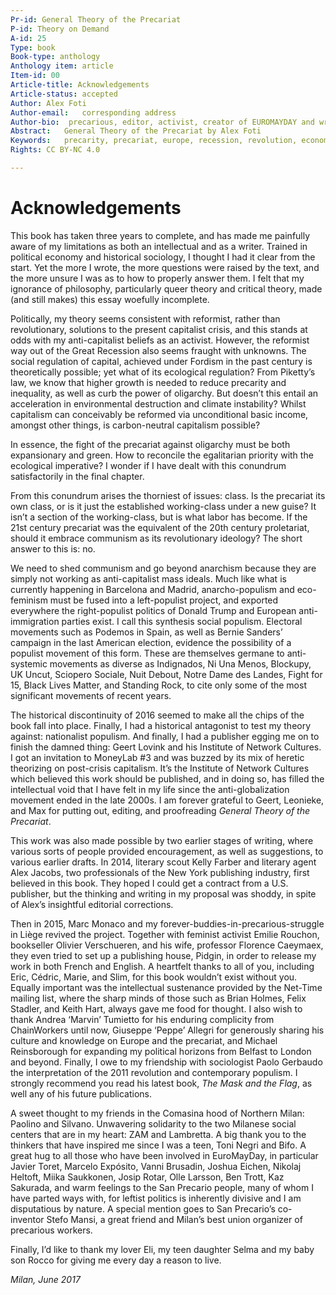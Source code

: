 ```yaml
---
Pr-id: General Theory of the Precariat
P-id: Theory on Demand
A-id: 25
Type: book
Book-type: anthology
Anthology item: article
Item-id: 00
Article-title: Acknowledgements
Article-status: accepted
Author: Alex Foti
Author-email:   corresponding address
Author-bio:  precarious, editor, activist, creator of EUROMAYDAY and writer of ANARCHY IN THE EU, theorist of the Precariat, Great Recession, Europe
Abstract:   General Theory of the Precariat by Alex Foti
Keywords:   precarity, precariat, europe, recession, revolution, economy
Rights: CC BY-NC 4.0

---
```



# Acknowledgements

This book has taken three years to complete, and has made me painfully
aware of my limitations as both an intellectual and as a writer. Trained
in political economy and historical sociology, I thought I had it clear
from the start. Yet the more I wrote, the more questions were raised by
the text, and the more unsure I was as to how to properly answer them. I
felt that my ignorance of philosophy, particularly queer theory and
critical theory, made (and still makes) this essay woefully incomplete.

Politically, my theory seems consistent with reformist, rather than
revolutionary, solutions to the present capitalist crisis, and this
stands at odds with my anti-capitalist beliefs as an activist. However,
the reformist way out of the Great Recession also seems fraught with
unknowns. The social regulation of capital, achieved under Fordism in
the past century is theoretically possible; yet what of its ecological
regulation? From Piketty’s law, we know that higher growth is needed to
reduce precarity and inequality, as well as curb the power of oligarchy.
But doesn’t this entail an acceleration in environmental destruction and
climate instability? Whilst capitalism can conceivably be reformed via
unconditional basic income, amongst other things, is carbon-neutral
capitalism possible?

In essence, the fight of the precariat against oligarchy must be both
expansionary and green. How to reconcile the egalitarian priority with
the ecological imperative? I wonder if I have dealt with this conundrum
satisfactorily in the final chapter.

From this conundrum arises the thorniest of issues: class. Is the
precariat its own class, or is it just the established working-class
under a new guise? It isn’t a section of the working-class, but is what
labor has become. If the 21st century precariat was the equivalent of
the 20th century proletariat, should it embrace communism as its
revolutionary ideology? The short answer to this is: no.

We need to shed communism and go beyond anarchism because they are
simply not working as anti-capitalist mass ideals. Much like what is
currently happening in Barcelona and Madrid, anarcho-populism and
eco-feminism must be fused into a left-populist project, and exported
everywhere the right-populist politics of Donald Trump and European
anti-immigration parties exist. I call this synthesis social populism.
Electoral movements such as Podemos in Spain, as well as Bernie Sanders’
campaign in the last American election, evidence the possibility of a
populist movement of this form. These are themselves germane to
anti-systemic movements as diverse as Indignados, Ni Una Menos,
Blockupy, UK Uncut, Sciopero Sociale, Nuit Debout, Notre Dame des
Landes, Fight for 15, Black Lives Matter, and Standing Rock, to cite
only some of the most significant movements of recent years.

The historical discontinuity of 2016 seemed to make all the chips of the
book fall into place. Finally, I had a historical antagonist to test my
theory against: nationalist populism. And finally, I had a publisher
egging me on to finish the damned thing: Geert Lovink and his Institute
of Network Cultures. I got an invitation to MoneyLab \#3 and was buzzed
by its mix of heretic theorizing on post-crisis capitalism. It’s the
Institute of Network Cultures which believed this work should be
published, and in doing so, has filled the intellectual void that I have
felt in my life since the anti-globalization movement ended in the late
2000s. I am forever grateful to Geert, Leonieke, and Max for putting
out, editing, and proofreading *General Theory of the Precariat*.

This work was also made possible by two earlier stages of writing, where
various sorts of people provided encouragement, as well as suggestions,
to various earlier drafts. In 2014, literary scout Kelly Farber and
literary agent Alex Jacobs, two professionals of the New York publishing
industry, first believed in this book. They hoped I could get a contract
from a U.S. publisher, but the thinking and writing in my proposal was
shoddy, in spite of Alex’s insightful editorial corrections.

Then in 2015, Marc Monaco and my forever-buddies-in-precarious-struggle
in Liège revived the project. Together with feminist activist Emilie
Rouchon, bookseller Olivier Verschueren, and his wife, professor
Florence Caeymaex, they even tried to set up a publishing house, Pidgin,
in order to release my work in both French and English. A heartfelt
thanks to all of you, including Eric, Cédric, Marie, and Slim, for this
book wouldn’t exist without you. Equally important was the intellectual
sustenance provided by the Net-Time mailing list, where the sharp minds
of those such as Brian Holmes, Felix Stadler, and Keith Hart, always
gave me food for thought. I also wish to thank Andrea ‘Marvin’ Tumietto
for his enduring complicity from ChainWorkers until now, Giuseppe
‘Peppe’ Allegri for generously sharing his culture and knowledge on
Europe and the precariat, and Michael Reinsborough for expanding my
political horizons from Belfast to London and beyond. Finally, I owe to
my friendship with sociologist Paolo Gerbaudo the interpretation of the
2011 revolution and contemporary populism. I strongly recommend you read
his latest book, *The Mask and the Flag*, as well any of his future
publications.

A sweet thought to my friends in the Comasina hood of Northern Milan:
Paolino and Silvano. Unwavering solidarity to the two Milanese social
centers that are in my heart: ZAM and Lambretta. A big thank you to the
thinkers that have inspired me since I was a teen, Toni Negri and Bifo.
A great hug to all those who have been involved in EuroMayDay, in
particular Javier Toret, Marcelo Expósito, Vanni Brusadin, Joshua
Eichen, Nikolaj Heltoft, Miika Saukkonen, Josip Rotar, Olle Larsson, Ben
Trott, Kaz Sakurada, and warm feelings to the San Precario people, many
of whom I have parted ways with, for leftist politics is inherently
divisive and I am disputatious by nature. A special mention goes to San
Precario’s co-inventor Stefo Mansi, a great friend and Milan’s best
union organizer of precarious workers.

Finally, I’d like to thank my lover Eli, my teen daughter Selma and my
baby son Rocco for giving me every day a reason to live.

*Milan, June 2017*
